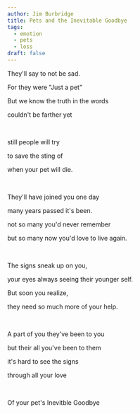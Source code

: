 ```yaml
---
author: Jim Burbridge
title: Pets and the Inevitable Goodbye
tags:
  - emotion
  - pets
  - loss
draft: false
---
```


They'll say to not be sad.

For they were "Just a pet"

But we know the truth in the words

couldn't be farther yet

<br />

still people will try

to save the sting of

when your pet will die.

<br />

They'll have joined you one day

many years passed it's been.

not so many you'd never remember

but so many now you'd love to live again.

<br />

The signs sneak up on you,

your eyes always seeing their younger self.

But soon you realize,

they need so much more of your help.

<br />

A part of you they've been to you

but their all you've been to them

it's hard to see the signs

through all your love

<br />

Of your pet's Inevitble Goodbye
